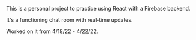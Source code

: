 This is a personal project to practice using React with a Firebase backend.

It's a functioning chat room with real-time updates.

Worked on it from 4/18/22 - 4/22/22.
